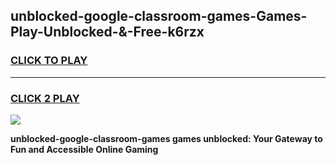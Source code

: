 
## unblocked-google-classroom-games-Games-Play-Unblocked-&-Free-k6rzx
<h3>
<a href="https://premium76.site?title=unblocked-google-classroom-games&ref=24A">CLICK TO PLAY</a></h3>
<hr>

<h3>
<a href="https://premium76.site?title=unblocked-google-classroom-games&ref=24A">CLICK 2 PLAY</a>
  
</h3>

<a href="https://premium76.site?title=unblocked-google-classroom-games&ref=24A"><img src="https://clearcache.store/games.png"></a>


**unblocked-google-classroom-games games unblocked: Your Gateway to Fun and Accessible Online Gaming**
